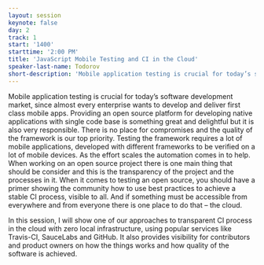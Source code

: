 ```yaml
---
layout: session
keynote: false
day: 2
track: 1
start: '1400'
starttime: '2:00 PM'
title: 'JavaScript Mobile Testing and CI in the Cloud'
speaker-last-name: Todorov
short-description: 'Mobile application testing is crucial for today’s software development market, since almost every enterprise wants to develop and deliver first class mobile apps. In this session, I will show one of our approaches to transparent CI process in the cloud with zero local infrastructure, using popular services like Travis-CI, SauceLabs and GitHub.'
---
```


Mobile application testing is crucial for today’s software development market, since almost every enterprise wants to develop and deliver first class mobile apps. Providing an open source platform for developing native applications with single code base is something great and delightful but it is also very responsible. There is no place for compromises and the quality of the framework is our top priority. Testing the framework requires a lot of mobile applications, developed with different frameworks to be verified on a lot of mobile devices. As the effort scales the automation comes in to help. When working on an open source project there is one main thing that should be consider and this is the transparency of the project and the processes in it. When it comes to testing an open source, you should have a primer showing the community how to use best practices to achieve a stable CI process, visible to all. And if something must be accessible from everywhere and from everyone there is one place to do that – the cloud.

In this session, I will show one of our approaches to transparent CI process in the cloud with zero local infrastructure, using popular services like Travis-CI, SauceLabs and GitHub. It also provides visibility for contributors and product owners on how the things works and how quality of the software is achieved.
